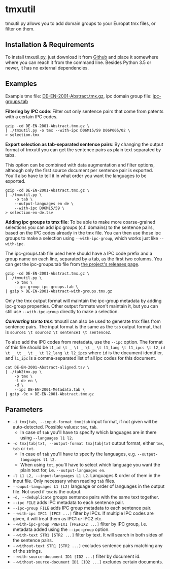 # tmxutil
tmxutil.py allows you to add domain groups to your Europat tmx files, or filter on them.

## Installation & Requirements
To install tmxutil.py, just download it from [Github](https://github.com/paracrawl/tmxutil) and place it somewhere where you can reach it from the command line. Besides Python 3.5 or newer, it has no external dependencies.

## Examples

Example tmx file: [DE-EN-2001-Abstract.tmx.gz](https://github.com/paracrawl/tmxutil/files/5062356/DE-EN-2001-Abstract.tmx.gz), ipc domain group file: [ipc-groups.tab](https://github.com/paracrawl/tmxutil/raw/master/ipc-groups.tab)

**Filtering by IPC code**: Filter out only sentence pairs that come from patents with a certain IPC codes.

```
gzip -cd DE-EN-2001-Abstract.tmx.gz \
| ./tmxutil.py -o tmx --with-ipc D06M15/59 D06P005/02 \
> selection.tmx
```

**Export selection as tab-separated sentence pairs**: By changing the output format of tmxutil you can get the sentence pairs as plain text separated by tabs.

This option can be combined with data augmentation and filter options, although only the first source document per sentence pair is exported. You'll also have to tell it in what order you want the languages to be exported.

```
gzip -cd DE-EN-2001-Abstract.tmx.gz \
| ./tmxutil.py \
    -o tab \
    --output-languages en de \
    --with-ipc D06M15/59 \
> selection-en-de.tsv
```

**Adding ipc groups to tmx file**: To be able to make more coarse-grained selections you can add ipc groups (c.f. domains) to the sentence pairs, based on the IPC codes already in the tmx file. You can then use those ipc groups to make a selection using `--with-ipc-group`, which works just like `--with-ipc`.

The ipc-groups.tab file used here should have a IPC code prefix and a group name on each line, separated by a tab, as the first two columns. You can get the ipc-groups.tab file from [the project's releases page](https://github.com/paracrawl/tmxutil/releases).

```
gzip -cd DE-EN-2001-Abstract.tmx.gz \
| ./tmxutil.py \
	-o tmx \
	--ipc-group ipc-groups.tab \
| gzip > DE-EN-2001-Abstract-with-groups.tmx.gz
```

Only the tmx output format will maintain the ipc-group metadata by adding ipc-group properties. Other output formats won't maintain it, but you can still use `--with-ipc-group` directly to make a selection.

***Converting tsv to tmx***: tmxutil can also be used to generate tmx files from sentence pairs. The input format is the same as the `tab` output format, that is `source1 \t source2 \t sentence1 \t sentence2`.

To also add the IPC codes from metadata, use the `--ipc` option. The format of this file should be `l1_id \t _ \t _ \t _ \t l1_lang \t l1_ipcs \t l2_id \t _ \t _ \t _ \t l2_lang \t l2_ipcs` where `id` is the document identifier, and `l1_ipc` is a comma-separated list of all ipc codes for this document.

```
cat DE-EN-2001-Abstract-aligned.tsv \
| ./tab2tmx.py \
    -o tmx \
    -l de en \
    -d \
    --ipc DE-EN-2001-Metadata.tab \
| gzip -9c > DE-EN-2001-Abstract.tmx.gz
```

## Parameters
- `-i tmx|tab, --input-format tmx|tab` input format, if not given will be auto-detected. Possible values: `tmx`, `tab`.
	- In case of `tab` you'll have to specify which languages are in there using `--languages l1 l2`.
- `-o tmx|tab|txt, --output-format tmx|tab|txt` output format, either `tmx`, `tab` or `txt`.
	- In case of `tab` you'll have to specify the languages, e.g. `--output-languages l1 l2`.
	- When using `txt`, you'll have to select which language you want the plain text for, i.e. `--output-languages en`.
- `-l L1 L2, --input-languages L1 L2`. Languages & order of them in the input file. Only necessary when reading `tab` files.
- `--ouput-languages L1 [L2]` language or order of languages in the output file. Not used if `tmx` is the output.
- `-d, --deduplicate` groups sentence pairs with the same text together.
- `--ipc FILE` adds IPC metadata to each sentence pair.
- `--ipc-group FILE` adds IPC group metadata to each sentence pair.
- `--with-ipc IPC1 [IPC2 ...]` filter by IPCs. If multiple IPC codes are given, it will treat them as IPC1 *or* IPC2 etc.
- `--with-ipc-group PREFIX1 [PREFIX2 ...]` filter by IPC group, i.e. metadata added using the `--ipc-group` option.
- `--with-text STR1 [STR2 ...]` filter by text. It will search in both sides of the sentence pairs.
- `--without-text STR1 [STR2 ...]` excludes sentence pairs matching any of the strings.
- `--with-source-document ID1 [ID2 ...]` filter by document id.
- `--without-source-document ID1 [ID2 ...]` excludes certain documents.